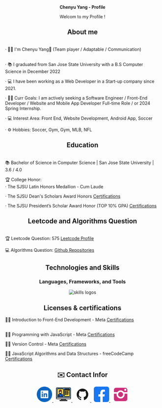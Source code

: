<div align="center">
  <p><b> Chenyu Yang - Profile </b></p>
  <p>Welcom to my Profile !</p>
</div>

<div align="center">
  <h2> <strong> About </strong> me </h2>
  <br>
</div>

<div align="left">
· 👨‍💻 I'm Chenyu Yang👋 (Team player / Adaptable /  Communication)<br><br>

· 📚 I graduated from San Jose State University with a B.S Computer Science in December 2022 <br>

· 💻 I have been working as a Web Developer in a Start-up company since 2021. <br>

· 👩‍💻 Curr Goals: I am actively seeking a Software Engineer / Front-End Developer / Website and Mobile App Developer Full-time Role / or 2024 Spring Internship. <br>

· 💻 Interest Area: Front End, Website Development, Android App, Soccer <br>

· ⚙️ Hobbies: Soccer, Gym, Gym, MLB, NFL
</div>

<div align="center">
  <h2> <strong> Education </strong> </h2> 
  <br>
</div>

<div align="left">
📚 Bachelor of Science in Computer Science | San Jose State University | 3.6 / 4.0 </p> <a href="http://chenresume.com/page/resume.html"> </a>

🏆 College Honor: <br>
· The SJSU Latin Honors Medallion - Cum Laude

· The SJSU Dean's Scholars Award Honors <a href="http://chenresume.com/Files/Chenyu_Yang_Dean's_Scholar.pdf"> Certifications </a> 

· The SJSU President’s Scholar Award Honor (TOP 10% GPA) <a href="http://chenresume.com/Files/Chenyu_Yang_President_Scholar.pdf"> Certifications </a> 
</div>

<div align="center">
  <h2> <strong> Leetcode and Algorithms Question </strong> </h2>
  <br>
</div>

<div align = "left">
🏆 Leetcode Question: 575 <a href="https://leetcode.com/HCYYCY/"> Leetcode Profile </a> <br>

💻 Algorithms Question: <a href="https://github.com/ChenHCY/AlgorithmsQuestion"> Github Repositories </a>
</div>

<div align="center">
  <h2> <strong> Technologies and Skills  </strong> </h2>
  
  <h3> <strong> Languages, Frameworks, and Tools </strong></h3>
  <img src="https://skillicons.dev/icons?i=java,html,css,cpp,js,ts,react,nodejs,nextjs,vuejs,redux,mongodb,webpack,vite,github,aws,py,sass,jquery" alt="skills logos" />
</div>

<div align="center">
  <h2> <strong> Licenses & certifications </strong> </h2>
</div>

<div align="left">
👩‍💻 Introduction to Front-End Development - Meta  <a href="https://coursera.org/share/f2736ef4a4ec105b82438fd02fd252b7"> Certifications </a> <br><br>

👩‍💻 Programming with JavaScript - Meta  <a href="https://coursera.org/share/0376663ee92fce364977199394eda1ea"> Certifications </a> <br>

👩‍💻 Version Control - Meta  <a href="https://coursera.org/share/0376663ee92fce364977199394eda1ea"> Certifications </a> <br>

👩‍💻 JavaScript Algorithms and Data Structures - freeCodeCamp  <a href="https://freecodecamp.org/certification/ChenHCY0120/javascript-algorithms-and-data-structures"> Certifications </a> <br>
</div>

<div align="center">
  <h2 align="center">✉️ Contact Infor </h2>
  <a href="https://www.linkedin.com/in/chen14/" target="_blank">
    <img src="./icon/linkedin.png" width="50x" alt="LinkedIn"/>
  </a>
   &nbsp
  <a href="http://chenresume.com/" target="_blank">
    <img src="./icon/web.png" width="50x" alt="Website"/>
  </a>
   &nbsp
  <a href="https://github.com/ChenHCY" target="_blank">
    <img src="./icon/github.png" width="50x" alt="Github"/>
  </a>
   &nbsp
  <a href="https://www.facebook.com/chenyu.yang.568" target="_blank">
    <img src="./icon/facebook.png" width="50px" alt="Facebook"/>
  </a>
  &nbsp
  <a href="https://www.instagram.com/chen.hcy/" target="_blank">
    <img src="./icon/ins.png" width="50px" alt="Instagram"/>
  </a>
</div>
